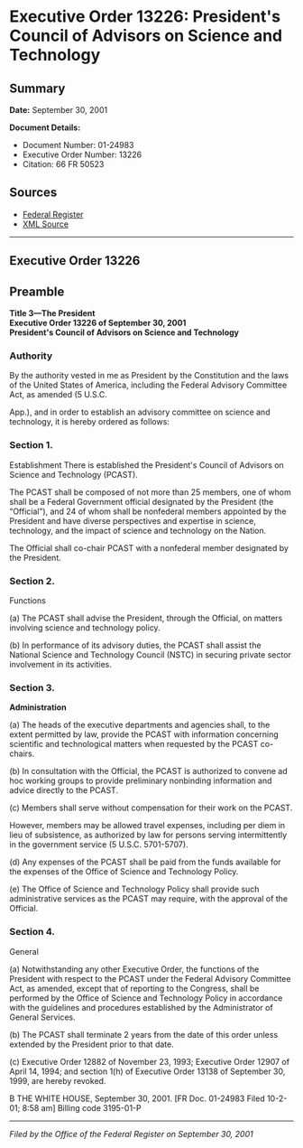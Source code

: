 # Executive Order 13226: President's Council of Advisors on Science and Technology

## Summary

**Date:** September 30, 2001

**Document Details:**
- Document Number: 01-24983
- Executive Order Number: 13226
- Citation: 66 FR 50523

## Sources
- [Federal Register](https://www.federalregister.gov/documents/2001/10/03/01-24983/presidents-council-of-advisors-on-science-and-technology)
- [XML Source](https://www.federalregister.gov/documents/full_text/xml/2001/10/03/01-24983.xml)

---

## Executive Order 13226

## Preamble

**Title 3—The President**  
**Executive Order 13226 of September 30, 2001**  
**President's Council of Advisors on Science and Technology**

### Authority

By the authority vested in me as President by the Constitution and the laws of the United States of America, including the Federal Advisory Committee Act, as amended (5 U.S.C.

App.), and in order to establish an advisory committee on science and technology, it is hereby ordered as follows:
### Section 1.

Establishment
There is established the President's Council of Advisors on Science and Technology (PCAST).

The PCAST shall be composed of not more than 25 members, one of whom shall be a Federal Government official designated by the President (the “Official”), and 24 of whom shall be nonfederal members appointed by the President and have diverse perspectives and expertise in science, technology, and the impact of science and technology on the Nation.

The Official shall co-chair PCAST with a nonfederal member designated by the President.
### Section 2.

Functions

(a) The PCAST shall advise the President, through the Official, on matters involving science and technology policy.

(b) In performance of its advisory duties, the PCAST shall assist the National Science and Technology Council (NSTC) in securing private sector involvement in its activities.
### Section 3.

**Administration**

(a) The heads of the executive departments and agencies shall, to the extent permitted by law, provide the PCAST with information concerning scientific and technological matters when requested by the PCAST co-chairs.

(b) In consultation with the Official, the PCAST is authorized to convene ad hoc working groups to provide preliminary nonbinding information and advice directly to the PCAST.

(c) Members shall serve without compensation for their work on the PCAST.

However, members may be allowed travel expenses, including per diem in lieu of subsistence, as authorized by law for persons serving intermittently in the government service (5 U.S.C. 5701-5707).

(d) Any expenses of the PCAST shall be paid from the funds available for the expenses of the Office of Science and Technology Policy.

(e) The Office of Science and Technology Policy shall provide such administrative services as the PCAST may require, with the approval of the Official.
### Section 4.

General

(a) Notwithstanding any other Executive Order, the functions of the President with respect to the PCAST under the Federal Advisory Committee Act, as amended, except that of reporting to the Congress, shall be performed by the Office of Science and Technology Policy in accordance with the guidelines and procedures established by the Administrator of General Services.

(b) The PCAST shall terminate 2 years from the date of this order unless extended by the President prior to that date.

(c) Executive Order 12882 of November 23, 1993; Executive Order 12907 of April 14, 1994; and section 1(h) of Executive Order 13138 of September 30, 1999, are hereby revoked.

B
THE WHITE HOUSE,
September 30, 2001. 
[FR Doc. 01-24983
Filed 10-2-01; 8:58 am]
Billing code 3195-01-P

---

*Filed by the Office of the Federal Register on September 30, 2001*
